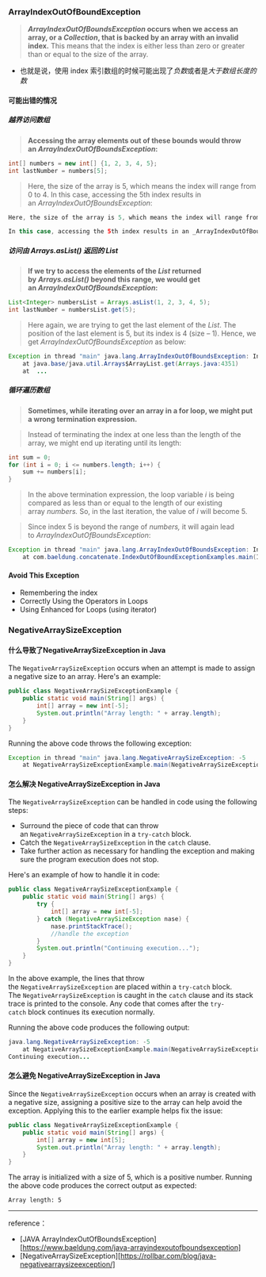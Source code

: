 ### ArrayIndexOutOfBoundException

> **_ArrayIndexOutOfBoundsException_ occurs when we access an array, or a _Collection_, that is backed by an array with an invalid index.** This means that the index is either less than zero or greater than or equal to the size of the array.
- 也就是说，使用 index 索引数组的时候可能出现了*负数*或者是*大于数组长度的数*

#### 可能出错的情况
##### 越界访问数组
> **Accessing the array elements out of these bounds would throw an _ArrayIndexOutOfBoundsException_:**
``` java
int[] numbers = new int[] {1, 2, 3, 4, 5};
int lastNumber = numbers[5];
```
> Here, the size of the array is 5, which means the index will range from 0 to 4.
  In this case, accessing the 5th index results in an _ArrayIndexOutOfBoundsException_:
``` java
Here, the size of the array is 5, which means the index will range from 0 to 4.

In this case, accessing the 5th index results in an _ArrayIndexOutOfBoundsException_:
```

##### 访问由 Arrays.asList() 返回的 List
> **If we try to access the elements of the _List_ returned by _Arrays.asList()_ beyond this range, we would get an _ArrayIndexOutOfBoundsException_:**
``` java
List<Integer> numbersList = Arrays.asList(1, 2, 3, 4, 5);
int lastNumber = numbersList.get(5);
```
> Here again, we are trying to get the last element of the _List_. The position of the last element is 5, but its index is 4 (size – 1). Hence, we get _ArrayIndexOutOfBoundsException_ as below:
```  java
Exception in thread "main" java.lang.ArrayIndexOutOfBoundsException: Index 5 out of bounds for length 5
    at java.base/java.util.Arrays$ArrayList.get(Arrays.java:4351)
    at  ...
```

##### 循环遍历数组
>**Sometimes, while iterating over an array in a for loop, we might put a wrong termination expression.**

>Instead of terminating the index at one less than the length of the array, we might end up iterating until its length:

```java
int sum = 0;
for (int i = 0; i <= numbers.length; i++) {
    sum += numbers[i];
}
```

> In the above termination expression, the loop variable _i_ is being compared as less than or equal to the length of our existing array _numbers._ So, in the last iteration, the value of _i_ will become 5.

> Since index 5 is beyond the range of _numbers,_ it will again lead to _ArrayIndexOutOfBoundsException_:

```java
Exception in thread "main" java.lang.ArrayIndexOutOfBoundsException: Index 5 out of bounds for length 5
    at com.baeldung.concatenate.IndexOutOfBoundExceptionExamples.main(IndexOutOfBoundExceptionExamples.java:22)
```
#### Avoid  This Exception
- Remembering the index
- Correctly Using the Operators in Loops
- Using Enhanced for Loops (using iterator)


### NegativeArraySizeException
#### 什么导致了NegativeArraySizeException in Java

The `NegativeArraySizeException` occurs when an attempt is made to assign a negative size to an array. Here's an example:

``` java
public class NegativeArraySizeExceptionExample {
    public static void main(String[] args) {
        int[] array = new int[-5];
        System.out.println("Array length: " + array.length);
    }
}
```

Running the above code throws the following exception:

``` java
Exception in thread "main" java.lang.NegativeArraySizeException: -5
    at NegativeArraySizeExceptionExample.main(NegativeArraySizeExceptionExample.java:3)
```

#### 怎么解决 NegativeArraySizeException in Java

The `NegativeArraySizeException` can be handled in code using the following steps:

- Surround the piece of code that can throw an `NegativeArraySizeException` in a `try-catch` block.
- Catch the `NegativeArraySizeException` in the `catch` clause.
- Take further action as necessary for handling the exception and making sure the program execution does not stop.

Here's an example of how to handle it in code:

``` java
public class NegativeArraySizeExceptionExample {
    public static void main(String[] args) {
        try {
            int[] array = new int[-5];
        } catch (NegativeArraySizeException nase) {
            nase.printStackTrace();
            //handle the exception
        }
        System.out.println("Continuing execution...");
    }
}
```

In the above example, the lines that throw the `NegativeArraySizeException` are placed within a `try-catch` block. The `NegativeArraySizeException` is caught in the `catch` clause and its stack trace is printed to the console. Any code that comes after the `try-catch` block continues its execution normally.

Running the above code produces the following output:

``` java
java.lang.NegativeArraySizeException: -5
    at NegativeArraySizeExceptionExample.main(NegativeArraySizeExceptionExample.java:4)
Continuing execution...
```

#### 怎么避免 NegativeArraySizeException in Java

Since the `NegativeArraySizeException` occurs when an array is created with a negative size, assigning a positive size to the array can help avoid the exception. Applying this to the earlier example helps fix the issue:

``` java
public class NegativeArraySizeExceptionExample {
    public static void main(String[] args) {
        int[] array = new int[5];
        System.out.println("Array length: " + array.length);
    }
}
```

The array is initialized with a size of 5, which is a positive number. Running the above code produces the correct output as expected:

```
Array length: 5
```

---
reference：
- [JAVA ArrayIndexOutOfBoundsException][https://www.baeldung.com/java-arrayindexoutofboundsexception]
- [NegativeArraySizeException][https://rollbar.com/blog/java-negativearraysizeexception/]